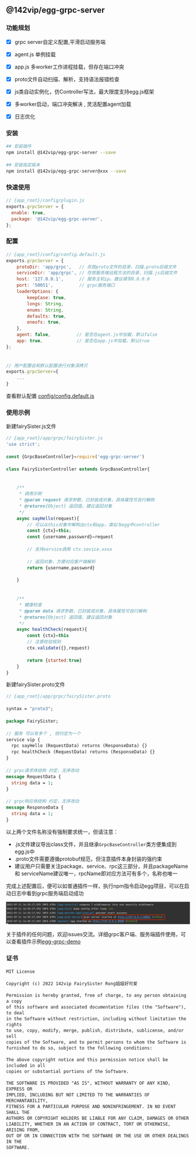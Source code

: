 ## @142vip/egg-grpc-server


### 功能规划

- [x] grpc server自定义配置,平滑启动服务端
- [x] agent.js 单例挂载
- [x] app.js 多worker工作进程挂载，但存在端口冲突
- [x] proto文件自动扫描、解析，支持语法报错检查
- [x] js类自动实例化，仿Controller写法，最大限度支持egg.js框架
- [x] 多worker启动，端口冲突解决 , 灵活配置agent加载
- [x] 日志优化 


### 安装

```bash
## 安装插件
npm install @142vip/egg-grpc-server --save

## 安装指定版本
npm install @142vip/egg-grpc-server@xxx --save

```

### 快速使用

```js
// {app_root}/config/plugin.js
exports.grpcServer = {
  enable: true,
  package: '@142vip/egg-grpc-server',
};
```

### 配置

```js
// {app_root}/config/config.default.js
exports.grpcServer = {
    protoDir: 'app/grpc',   // 存放proto文件的目录，扫描.proto后缀文件
    serviceDir: 'app/grpc', // 存放服务端远程方法的目录，扫描.js后缀文件
    host: '127.0.0.1',      // 服务主机ip，建议填写0.0.0.0
    port: '50051',          // grpc服务端口
    loaderOptions: {
        keepCase: true,
        longs: String,
        enums: String,
        defaults: true,
        oneofs: true,
    },
    agent: false,          // 是否在agent.js中加载，默认false
    app: true,             // 是否在app.js中加载，默认true
};


// 用户配置会和默认配置进行对象深拷贝
exports.grpcServer={
    ...
}

```

查看默认配置 [config/config.default.js](config/config.default.js) 



### 使用示例

新建fairySister.js文件
```js
// {app_root}/app/grpc/fairySister.js
'use strict';

const {GrpcBaseController}=require('egg-grpc-server')

class FairySisterController extends GrpcBaseController{
    
    
    /**
     * 调用示例
     * @param request 请求参数，已封装成对象，具体属性可自行解构
     * @returns{Object} 返回值，建议返回对象
     */
    async sayHello(request){
        // 可以从this对象中解构出ctx和app，类似与egg中controller
        const {ctx}=this;
        const {username,password}=request
        
        // 支持service调用 ctx.sevice.xxxx
        
        // 返回对象，方便对应客户端解析
        return {username,password}
        
    }


    /**
     * 健康检查
     * @param data 请求参数，已封装成对象，具体属性可自行解构
     * @returns{Object} 返回值，建议返回对象
     */
    async healthCheck(request){
        const {ctx}=this
        // 注意校验规则
        ctx.validate({},request)
        
        return {started:true}
    }
}

```

新建fairySister.proto文件
```protobuf
// {app_root}/app/grpc/fairySister.proto

syntax = "proto3";

package FairySister;

// 服务 可以有多个 , 但约定为一个
service vip {
  rpc sayHello (RequestData) returns (ResponseData) {}
  rpc healthCheck (RequestData) returns (ResponseData) {}
}

// grpc请求体结构 约定，无序改动
message RequestData {
  string data = 1;
}

// grpc响应体结构 约定，无序改动
message ResponseData {
  string data = 1;
}
```

以上两个文件名称没有强制要求统一，但请注意：
- .js文件建议导出class文件，并且继承`GrpcBaseController`类方便集成到egg.js中
- .proto文件需要遵循protobuf规范，但注意插件本身封装的强约束
- 建议用户只需要关注package、service、rpc这三部分，并且packageName 和 serviceName建议唯一，rpcName即对应方法可有多个，名称也唯一



完成上述配置后，便可以如普通插件一样，执行npm指令启动egg项目，可以在启动日志中看到grpc服务端启动成功

![img.png](./grpc-server-started.png)


关于插件的任何问题，欢迎issues交流。详细grpc客户端、服务端插件使用，可以查看插件示例[egg-grpc-demo](https://github.com/142vip/egg-grpc-demo)

### 证书

```text
MIT License

Copyright (c) 2022 142vip FairySister Rong姐姐好可爱

Permission is hereby granted, free of charge, to any person obtaining a copy
of this software and associated documentation files (the "Software"), to deal
in the Software without restriction, including without limitation the rights
to use, copy, modify, merge, publish, distribute, sublicense, and/or sell
copies of the Software, and to permit persons to whom the Software is
furnished to do so, subject to the following conditions:

The above copyright notice and this permission notice shall be included in all
copies or substantial portions of the Software.

THE SOFTWARE IS PROVIDED "AS IS", WITHOUT WARRANTY OF ANY KIND, EXPRESS OR
IMPLIED, INCLUDING BUT NOT LIMITED TO THE WARRANTIES OF MERCHANTABILITY,
FITNESS FOR A PARTICULAR PURPOSE AND NONINFRINGEMENT. IN NO EVENT SHALL THE
AUTHORS OR COPYRIGHT HOLDERS BE LIABLE FOR ANY CLAIM, DAMAGES OR OTHER
LIABILITY, WHETHER IN AN ACTION OF CONTRACT, TORT OR OTHERWISE, ARISING FROM,
OUT OF OR IN CONNECTION WITH THE SOFTWARE OR THE USE OR OTHER DEALINGS IN THE
SOFTWARE.
```
